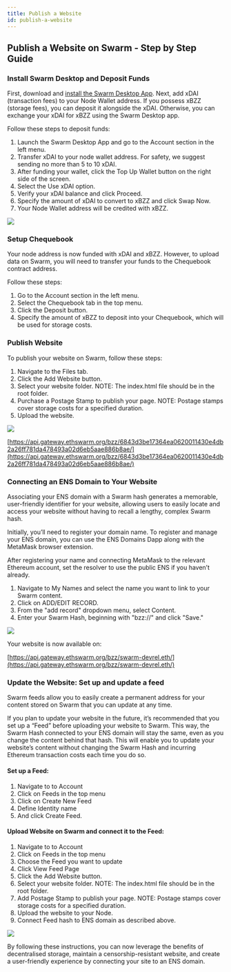 ```yaml
---
title: Publish a Website
id: publish-a-website
---
```


## Publish a Website on Swarm - Step by Step Guide 


### Install Swarm Desktop and Deposit Funds

First, download and [install the Swarm Desktop App](/docs/desktop/install). Next, add xDAI (transaction fees) to your Node Wallet address. If you possess xBZZ (storage fees), you can deposit it alongside the xDAI. Otherwise, you can exchange your xDAI for xBZZ using the Swarm Desktop app.

Follow these steps to deposit funds:

  1. Launch the Swarm Desktop App and go to the Account section in the left menu.
  2. Transfer xDAI to your node wallet address. For safety, we suggest sending no more than 5 to 10 xDAI.
  3. After funding your wallet, click the Top Up Wallet button on the right side of the screen.
  4. Select the Use xDAI option.
  5. Verify your xDAI balance and click Proceed.
  6. Specify the amount of xDAI to convert to xBZZ and click Swap Now.
  7. Your Node Wallet address will be credited with xBZZ.

![](/img/upload-a-website1.gif)

### Setup Chequebook

Your node address is now funded with xDAI and xBZZ. However, to upload data on Swarm, you will need to transfer your funds to the Chequebook contract address.

Follow these steps:

  1. Go to the Account section in the left menu.
  2. Select the Chequebook tab in the top menu.
  3. Click the Deposit button.
  4. Specify the amount of xBZZ to deposit into your Chequebook, which will be used for storage costs.


### Publish Website

To publish your website on Swarm, follow these steps:

  1. Navigate to the Files tab.
  2. Click the Add Website button.
  3. Select your website folder. NOTE: The index.html file should be in the root folder.
  4. Purchase a Postage Stamp to publish your page. NOTE: Postage stamps cover storage costs for a specified duration.
  5. Upload the website.

![](/img/upload-a-website2.gif)

[https://api.gateway.ethswarm.org/bzz/6843d3be17364ea0620011430e4db2a26ff781da478493a02d6eb5aae886b8ae/](https://api.gateway.ethswarm.org/bzz/6843d3be17364ea0620011430e4db2a26ff781da478493a02d6eb5aae886b8ae/)

### Connecting an ENS Domain to Your Website

Associating your ENS domain with a Swarm hash generates a memorable, user-friendly identifier for your website, allowing users to easily locate and access your website without having to recall a lengthy, complex Swarm hash.

Initially, you’ll need to register your domain name. To register and manage your ENS domain, you can use the ENS Domains Dapp along with the MetaMask browser extension.

After registering your name and connecting MetaMask to the relevant Ethereum account, set the resolver to use the public ENS if you haven’t already.

  1. Navigate to My Names and select the name you want to link to your Swarm content.
  2. Click on ADD/EDIT RECORD.
  3. From the "add record" dropdown menu, select Content.
  4. Enter your Swarm Hash, beginning with "bzz://" and click "Save."

![](/img/upload-a-website3.gif)

Your website is now available on:

[https://api.gateway.ethswarm.org/bzz/swarm-devrel.eth/](https://api.gateway.ethswarm.org/bzz/swarm-devrel.eth/)

### Update the Website: Set up and update a feed

Swarm feeds allow you to easily create a permanent address for your content stored on Swarm that you can update at any time.

If you plan to update your website in the future, it’s recommended that you set up a “Feed” before uploading your website to Swarm. This way, the Swarm Hash connected to your ENS domain will stay the same, even as you change the content behind that hash. This will enable you to update your website’s content without changing the Swarm Hash and incurring Ethereum transaction costs each time you do so.

#### Set up a Feed:

  1. Navigate to to Account
  2. Click on Feeds in the top menu
  3. Click on Create New Feed
  4. Define Identity name
  5. And click Create Feed.

#### Upload Website on Swarm and connect it to the Feed:

  1. Navigate to to Account
  2. Click on Feeds in the top menu
  3. Choose the Feed you want to update
  4. Click View Feed Page
  5. Click the Add Website button.
  6. Select your website folder. NOTE: The index.html file should be in the root folder.
  7. Add Postage Stamp to publish your page. NOTE: Postage stamps cover storage costs for a specified duration.
  8. Upload the website to your Node.
  9. Connect Feed hash to ENS domain as described above.

![](/img/upload-a-website4.gif)

By following these instructions, you can now leverage the benefits of decentralised storage, maintain a censorship-resistant website, and create a user-friendly experience by connecting your site to an ENS domain.